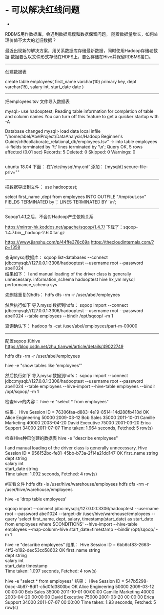 
# - 可以解决红线问题
-

RDBMS用作数据库，会遇到数据规模和数据保留问题。
随着数据量增长，如何处理价值不太大的老旧数据？

最近出现新的解决方案，用关系数据库存储最新数据，同时使用Hadoop存储老数据
数据要么以文件形式存储在HDFS上，要么存储在Hive并保留RDBMS接口。

----------------------- ----------------------- -----------------------
创建数据表

create table employees(
first_name varchar(10) primary key, 
dept varchar(15), 
salary int,
start_date date
)

----------------------- ----------------------- -----------------------

把employees.tsv 文件导入数据表

mysql> use hadooptest;
Reading table information for completion of table and column names
You can turn off this feature to get a quicker startup with -A

Database changed
mysql> load data local infile "/home/abel/AbelProject/DataAnalysis/Hadoop Beginner's Guide/ch9collaborate_relational_db/employees.tsv"
    -> into table employees
    -> fields terminated by '\t' lines terminated by '\n';
Query OK, 5 rows affected (0.01 sec)
Records: 5  Deleted: 0  Skipped: 0  Warnings: 0

----------------------- ----------------------- -----------------------

ubuntu 18.04 下面：
在'/etc/mysql/my.cnf' 
添加：
[mysqld]
secure-file-priv=""

----------------------- ----------------------- -----------------------

把数据导出到文件：
use hadooptest;

select first_name ,dept from employees INTO OUTFILE "/tmp/out.csv" FIELDS TERMINATED by ',' LINES TERMINATED BY '\n'; 

----------------------- ----------------------- -----------------------
Sqoop1.4.1之后，不会对Hadoop产生依赖关系

https://mirror-hk.koddos.net/apache/sqoop/1.4.7/
下载了：sqoop-1.4.7.bin__hadoop-2.6.0.tar.gz

https://www.jianshu.com/p/44ffe378c69a
https://thecloudinternals.com/?p=1358


查询mysql数据库：
sqoop list-databases --connect jdbc:mysql://127.0.0.1:3306/hadooptest --username root --password abel1024  
结果如下：
I and manual loading of the driver class is generally unnecessary.
information_schema
hadooptest
hive
hx_vm
mysql
performance_schema
sys


先删除重复的hdfs：
hdfs dfs -rm -r  /user/abel/employees

然后执行如下 导入mysql数据到hdfs：
sqoop import --connect jdbc:mysql://127.0.0.1:3306/hadooptest --username root --password abel1024  --table employees --bindir /opt/sqoop/  -m 1

查询确认下：
hadoop fs -cat /user/abel/employees/part-m-00000

----------------------- ----------------------- -----------------------

配置sqoop 和hive
https://blog.csdn.net/zhu_tianwei/article/details/49022749

hdfs dfs -rm -r  /user/abel/employees

hive -e "show tables like 'employees'"

然后执行如下 导入mysql数据到hdfs：
sqoop import --connect jdbc:mysql://127.0.0.1:3306/hadooptest --username root --password abel1024  --table employees --hive-import --hive-table employees  --bindir /opt/sqoop/  -m 1


检查hive的内容：
hive -e "select * from employees"

结果：
Hive Session ID = 76306faa-d883-4e19-8514-14d288fb418d
OK
Alice	Engineering	50000	2009-03-12
Bob	Sales	35000	2011-10-01
Camille	Marketing	40000	2003-04-20
David	Executive	75000	2001-03-20
Erica	Support	34000	2011-07-07
Time taken: 1.964 seconds, Fetched: 5 row(s)


检查Hive种已创建的数据表
hive -e "describe employees"

I and manual loading of the driver class is generally unnecessary.
Hive Session ID = 956152bc-fe81-45bb-b73a-2f14a21dd147
OK
first_name          	string              	                    
dept                	string              	                    
salary              	int                 	                    
start_date          	string              	                    
Time taken: 1.092 seconds, Fetched: 4 row(s)


#查看文件
hdfs dfs -ls /user/hive/warehouse/employees
hdfs dfs -rm -r  /user/hive/warehouse/employees

hive -e 'drop table employees'


sqoop import --connect jdbc:mysql://127.0.0.1:3306/hadooptest --username root --password abel1024 --target-dir /user/hive/warehouse/employees --query 'select first_name, dept, salary, timestamp(start_date) as start_date from employees where $CONDITIONS' --hive-import --hive-table employees --map-column-hive start_date=timestamp  --bindir /opt/sqoop/  -m 1


hive -e "describe employees"
结果：
Hive Session ID = 6bb6cf83-2663-4ff2-b192-dec53cd58602
OK
first_name          	string              	                    
dept                	string              	                    
salary              	int                 	                    
start_date          	timestamp           	                    
Time taken: 1.097 seconds, Fetched: 4 row(s)


hive -e "select * from employees"
结果：
Hive Session ID = 547b5298-0dcc-4b87-8df1-c5d0fd3800bc
OK
Alice	Engineering	50000	2009-03-12 00:00:00
Bob	Sales	35000	2011-10-01 00:00:00
Camille	Marketing	40000	2003-04-20 00:00:00
David	Executive	75000	2001-03-20 00:00:00
Erica	Support	34000	2011-07-07 00:00:00
Time taken: 1.93 seconds, Fetched: 5 row(s)





























